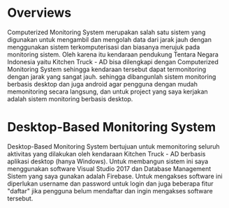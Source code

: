 # Overviews
Computerized Monitoring System merupakan salah satu sistem yang digunakan untuk mengambil dan mengolah data dari jarak jauh dengan menggunakan sistem terkomputerisasi dan biasanya merujuk pada monitoring sistem. Oleh karena itu kendaraan pendukung Tentara Negara Indonesia yaitu Kitchen Truck - AD bisa dilengkapi dengan Computerized Monitoring System sehingga kendaraan tersebut dapat termonitoring dengan jarak yang sangat jauh. sehingga dibangunlah sistem monitoring berbasis desktop dan juga android agar pengguna dengan mudah memonitoring secara langsung, dan untuk project yang saya kerjakan adalah sistem monitoring berbasis desktop. 
# Desktop-Based Monitoring System
Desktop-Based Monitoring System bertujuan untuk memonitoring seluruh aktivitas yang dilakukan oleh kendaraan Kitchen Truck - AD berbasis aplikasi desktop (hanya Windows). Untuk membangun sistem ini saya menggunakan software Visual Studio 2017 dan Database Management Sistem yang saya gunakan adalah Firebase. Untuk mengakses software ini diperlukan username dan password untuk login dan juga beberapa fitur "daftar" jika pengguna belum mendaftar dan ingin mengakses software tersebut.
